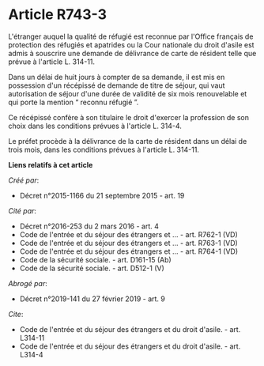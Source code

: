 # Article R743-3

L'étranger auquel la qualité de réfugié est reconnue par l'Office français de protection des réfugiés et apatrides ou la Cour
nationale du droit d'asile est admis à souscrire une demande de délivrance de carte de résident telle que prévue à l'article
L. 314-11. 

Dans un délai de huit jours à compter de sa demande, il est mis en possession d'un récépissé de demande de titre de séjour,
qui vaut autorisation de séjour d'une durée de validité de six mois renouvelable et qui porte la mention “ reconnu réfugié
”. 

Ce récépissé confère à son titulaire le droit d'exercer la profession de son choix dans les conditions prévues à l'article L.
314-4. 

Le préfet procède à la délivrance de la carte de résident dans un délai de trois mois, dans les conditions prévues à
l'article L. 314-11.

**Liens relatifs à cet article**

_Créé par_:

  - Décret n°2015-1166 du 21 septembre 2015 - art. 19

_Cité par_:

  - Décret n°2016-253 du 2 mars 2016 - art. 4
  - Code de l'entrée et du séjour des étrangers et ... - art. R762-1 (VD)
  - Code de l'entrée et du séjour des étrangers et ... - art. R763-1 (VD)
  - Code de l'entrée et du séjour des étrangers et ... - art. R764-1 (VD)
  - Code de la sécurité sociale. - art. D161-15 (Ab)
  - Code de la sécurité sociale. - art. D512-1 (V)

_Abrogé par_:

  - Décret n°2019-141 du 27 février 2019 - art. 9

_Cite_:

  - Code de l'entrée et du séjour des étrangers et du droit d'asile. - art. L314-11
  - Code de l'entrée et du séjour des étrangers et du droit d'asile. - art. L314-4
